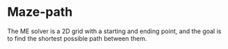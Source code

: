 # Maze-path
The ME solver is a 2D grid with a starting and ending point, and the goal is to find the shortest possible path between them.
